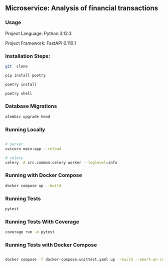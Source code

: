 ##  Microservice: Analysis of financial transactions

### Usage

Project Language: Python 3.12.3

Project Framework: FastAPI 0.110.1


### Installation Steps:
```bash
git  clone

pip install poetry

poetry install

poetry shell
```

### Database Migrations
```bash
alembic upgrade head
```

### Running Locally
```bash

# server
uvicorn main:app --reload

# celery
celery -A src.common.celery worker --loglevel=info
```


### Running with Docker Compose
```bash
docker compose up --build
```

### Running Tests
```bash
pytest
```

### Running Tests With Coverage

```bash
coverage run -m pytest
```

### Running Tests with Docker Compose
```bash

docker compose -f docker-compose.unittest.yaml up --build --abort-on-container-exit

```
